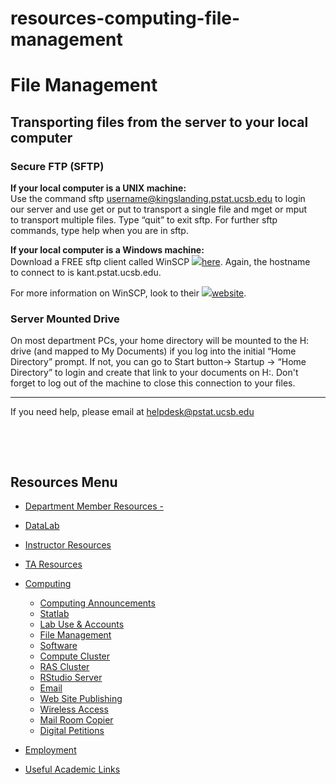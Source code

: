 # resources-computing-file-management

# File Management

## Transporting files from the server to your local computer

### Secure FTP (SFTP)

**If your local computer is a UNIX machine:**  
Use the command sftp [username@kingslanding.pstat.ucsb.edu](mailto:username@kingslanding.pstat.ucsb.edu) to login our server and use get or put to transport a single file and mget or mput to transport multiple files. Type “quit” to exit sftp. For further sftp commands, type help when you are in sftp.

**If your local computer is a Windows machine:**  
Download a FREE sftp client called WinSCP [![](https://kingslanding.pstat.ucsb.edu/computing/themes/mambo/icons/file.gif)here](http://winscp.net/download/winscp418setup.exe). Again, the hostname to connect to is kant.pstat.ucsb.edu.

For more information on WinSCP, look to their [![](https://kingslanding.pstat.ucsb.edu/computing/themes/mambo/icons/web.gif)website](http://winscp.net/eng/index.php "Outgoing link (in new window)").

### Server Mounted Drive

On most department PCs, your home directory will be mounted to the H: drive (and mapped to My Documents) if you log into the initial “Home Directory” prompt. If not, you can go to Start button-&gt; Startup -&gt; “Home Directory” to login and create that link to your documents on H:. Don't forget to log out of the machine to close this connection to your files.

* * *

If you need help, please email at [helpdesk@pstat.ucsb.edu](mailto:helpdesk@pstat.ucsb.edu "Write an email (mail client launch)")

 

 

## Resources Menu

- [Department Member Resources -](/resources "Department Member Resources")
- [DataLab](/resources/statlab "DataLab")
- [Instructor Resources](/resources/instructor "Instructor Resources")
- [TA Resources](/resources/ta-resources "TA Resources")
- [Computing](/resources/computing "Computing")
  
  - [Computing Announcements](/resources/computing/announcements "Computing Announcements")
  - [Statlab](/resources/computing/statlab "Statlab")
  - [Lab Use &amp; Accounts](/resources/computing/lab-use "Lab Use & Accounts")
  - [File Management](/resources/computing/file-management "File Management")
  - [Software](/resources/computing/software "Software")
  - [Compute Cluster](/resources/computing/cluster "Compute Cluster")
  - [RAS Cluster](/resources/computing/ras "RAS Cluster")
  - [RStudio Server](/resources/computing/rstudio "RStudio Server")
  - [Email](/resources/computing/email "Email")
  - [Web Site Publishing](/resources/computing/website "Web Site Publishing")
  - [Wireless Access](/resources/computing/wireless "Wireless Access")
  - [Mail Room Copier](/resources/computing/copier "Mail Room Copier")
  - [Digital Petitions](/resources/computing/digital-petitions "Digital Petitions")
- [Employment](/about/employment "Employment")
- [Useful Academic Links](/resources/useful "Useful Academic Links")